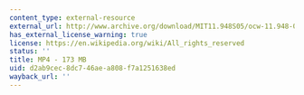 ```yaml
---
content_type: external-resource
external_url: http://www.archive.org/download/MIT11.948S05/ocw-11.948-01mar2005-220k.mp4
has_external_license_warning: true
license: https://en.wikipedia.org/wiki/All_rights_reserved
status: ''
title: MP4 - 173 MB
uid: d2ab9cec-8dc7-46ae-a808-f7a1251638ed
wayback_url: ''
---
```

